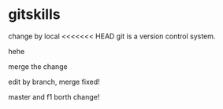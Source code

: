 # gitskills

change by local
<<<<<<< HEAD
git is a version control system.

hehe

merge the change

edit by branch, merge fixed!

master and f1 borth change! 

